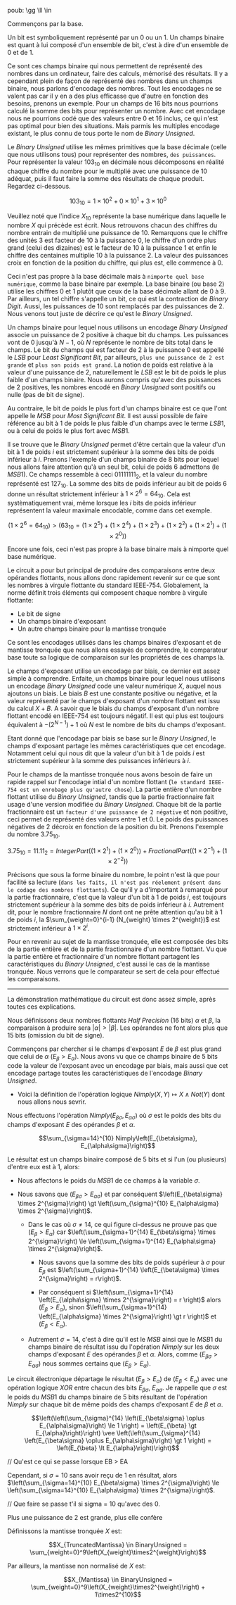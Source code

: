 poub:  \gg \ll \in 

Commençons par la base.

Un bit est symboliquement représenté par un $0$ ou un $1$.
Un champs binaire est quant à lui composé d'un ensemble de bit, c'est à dire d'un ensemble de $0$ et de $1$.

Ce sont ces champs binaire qui nous permettent de représenté des nombres dans un ordinateur, faire des calculs, mémorisé des résultats.
Il y a cependant plein de façon de représenté des nombres dans un champs binaire, nous parlons d'encodage des nombres.
Tout les encodages ne se valent pas car il y en a des plus efficasse que d'autre en fonction des besoins, prenons un exemple.
Pour un champs de $16$ bits nous pourrions calculé la somme des bits pour représenter un nombre.
Avec cet encodage nous ne pourrions codé que des valeurs entre $0$ et $16$ inclus, ce qui n'est pas optimal pour bien des situations.
Mais parmis les multiples encodage existant, le plus connu de tous porte le nom de $Binary$ $Unsigned$.

Le $Binary$ $Unsigned$ utilise les mêmes primitives que la base décimale (celle que nous utilisons tous) pour représenter des nombres, `des puissances`.
Pour représenter la valeur $103_{10}$ en décimale nous décomposons en réalité chaque chiffre du nombre pour le multiplié avec une puissance de $10$ adéquat, puis il faut faire la somme des résultats de chaque produit.
Regardez ci-dessous.

$$103_{10} = 1 \times 10^2 + 0 \times 10^1 + 3 \times 10^0$$

Veuillez noté que l'indice $X_{10}$ représente la base numérique dans laquelle le nombre $X$ qui précède est écrit.
Nous retrouvons chacun des chiffres du nombre entrain de multiplié une puissance de $10$.
Remarquons que le chiffre des unités $3$ est facteur de $10$ à la puissance $0$, le chiffre d'un ordre plus grand (celui des dizaines) est le facteur de $10$ à la puissance $1$ et enfin le chiffre des centaines multiplie $10$ à la puissance $2$.
La valeur des puissances croix en fonction de la position du chiffre, qui plus est, elle commence à $0$.

Ceci n'est pas propre à la base décimale mais à `nimporte quel base numérique`, comme la base binaire par exemple.
La base binaire (ou base $2$) utilise les chiffres $0$ et $1$ plutôt que ceux de la base décimale allant de $0$ à $9$.
Par ailleurs, un tel chiffre s'appelle un bit, ce qui est la contraction de $Binary$ $Digit$.
Aussi, les puissances de $10$ sont remplacés par des puissances de $2$.
Nous venons tout juste de décrire ce qu'est le $Binary$ $Unsigned$.

Un champs binaire pour lequel nous utilisons un encodage $Binary$ $Unsigned$ associe un puissance de $2$ positive à chaque bit du champs.
Les puissances vont de $0$ jusqu'à $N-1$, où $N$ représente le nombre de bits total dans le champs.
Le bit du champs qui est facteur de $2$ à la puissance $0$ est appellé le $LSB$ pour $Least$ $Significant$ $Bit$, par ailleurs, `plus une puissance de 2 est grande` et `plus son poids est grand`.
La notion de poids est relative à la valeur d'une puissance de $2$, naturellement le $LSB$ est le bit de poids le plus faible d'un champs binaire.
Nous aurons compris qu'avec des puissances de $2$ positives, les nombres encodé en $Binary$ $Unsigned$ sont positifs ou nulle (pas de bit de signe).

Au contraire, le bit de poids le plus fort d'un champs binaire est ce que l'ont appelle le $MSB$ pour $Most$ $Significant$ $Bit$.
Il est aussi possible de faire référence au bit à $1$ de poids le plus faible d'un champs avec le terme $LSB1$, ou à celui de poids le plus fort avec $MSB1$.

Il se trouve que le $Binary$ $Unsigned$ permet d'être certain que la valeur d'un bit à $1$ de poids $i$ est strictement supérieur à la somme des bits de poids inférieur à $i$.
Prenons l'exemple d'un champs binaire de $8$ bits pour lequel nous allons faire attention qu'à un seul bit, celui de poids $6$ admettons (le $MSB1$).
Ce champs ressemble à ceci $01111111_{2}$, et la valeur du nombre représenté est $127_{10}$.
La somme des bits de poids inférieur au bit de poids $6$ donne un résultat strictement inférieur à $1 \times 2^6 = 64_{10}$.
Cela est systèmatiquement vrai, même lorsque les $i$ bits de poids inférieur représentent la valeur maximale encodable, comme dans cet exemple.

$$(1 \times 2^6 = 64_{10}) \gt (63_{10} = (1 \times 2^5)+(1 \times 2^4)+(1 \times 2^3)+(1 \times 2^2)+(1 \times 2^1)+(1 \times 2^0))$$

Encore une fois, ceci n'est pas propre à la base binaire mais à nimporte quel base numérique.

Le circuit a pour but principal de produire des comparaisons entre deux opérandes flottants, nous allons donc rapidement revenir sur ce que sont les nombres à virgule flottante 
du standard IEEE-754.
Globalement, la norme définit trois éléments qui composent chaque nombre à virgule flottante:
- Le bit de signe
- Un champs binaire d'exposant
- Un autre champs binaire pour la mantisse tronquée

Ce sont les encodages utilisés dans les champs binaires d'exposant et de mantisse tronquée que nous allons essayés de comprendre, le comparateur base toute sa logique de comparaison sur les propriétés de ces champs là.

Le champs d'exposant utilise un encodage par biais, ce dernier est assez simple à comprendre.
Enfaite, un champs binaire pour lequel nous utilisons un encodage $Binary$ $Unsigned$ code une valeur numérique $X$, auquel nous ajoutons un biais.
Le biais $B$ est une constante positive ou négative, et la valeur représenté par le champs d'exposant d'un nombre flottant est issu du calcul $X+B$.
A savoir que le biais du champs d'exposant d'un nombre flottant encodé en IEEE-754 est toujours négatif.
Il est qui plus est toujours équivalent à $-\left(2^{N-1}\right)+1$ où $N$ est le nombre de bits du champs d'exposant.

Etant donné que l'encodage par biais se base sur le $Binary$ $Unsigned$, le champs d'exposant partage les mêmes caractéristiques que cet encodage.
Notamment celui qui nous dit que la valeur d'un bit à $1$ de poids $i$ est strictement supérieur à la somme des puissances inférieurs à $i$.

Pour le champs de la mantisse tronquée nous avons besoin de faire un rapide rappel sur l'encodage intial d'un nombre flottant (`le standard IEEE-754 est un enrobage plus qu'autre chose`).
La partie entière d'un nombre flottant utilise du $Binary$ $Unsigned$, tandis que la partie fractionnaire fait usage d'une version modifiée du $Binary$ $Unsigned$.
Chaque bit de la partie fractionnaire est un `facteur d'une puissance de 2 négative` et non positive, ceci permet de représenté des valeurs entre $1$ et $0$.
Le poids des puissances négatives de $2$ décroix en fonction de la position du bit.
Prenons l'exemple du nombre $3.75_{10}$.

$$3.75_{10} = 11.11_2 = IntegerPart\left(\left(1 \times 2^1\right) + \left(1 \times 2^0\right)\right) + FractionalPart\left(\left(1 \times 2^{-1}\right) + \left(1 \times 2^{-2}\right)\right)$$

Précisons que sous la forme binaire du nombre, le point n'est là que pour facilité sa lecture (`dans les faits, il n'est pas réelement présent dans le codage des nombres flottants`).
Ce qu'il y a d'important à remarqué pour la partie fractionnaire, c'est que la valeur d'un bit à $1$ de poids $i$, est toujours strictement supérieur à la somme des bits de poids inférieur à $i$.
Autrement dit, pour le nombre fractionnaire $N$ dont ont ne prête attention qu'au bit à $1$ de poids $i$, la $\sum_{weight=0}^{i-1} (N_{weight} \times 2^{weight})$ est strictement inférieur à $1 \times 2^i$.

Pour en revenir au sujet de la mantisse tronquée, elle est composée des bits de la partie entière et de la partie fractionnaire d'un nombre flottant.
Vu que la partie entière et fractionnaire d'un nombre flottant partagent les caractéristiques du $Binary$ $Unsigned$, c'est aussi le cas de la mantisse tronquée.
Nous verrons que le comparateur se sert de cela pour effectué les comparaisons.

-- -

La démonstration mathématique du circuit est donc assez simple, après toutes ces explications.

Nous définissons deux nombres flottants $Half$ $Precision$ ($16$ bits) $\alpha$ et $\beta$, la comparaison à produire sera $\left|\alpha\right|\gt\left|\beta\right|$.
Les opérandes ne font alors plus que $15$ bits (omission du bit de signe).

Commençons par chercher si le champs d'exposant $E$ de $\beta$ est plus grand que celui de $\alpha$ $\left(E_{\beta} \gt E_{\alpha}\right)$.
Nous avons vu que ce champs binaire de $5$ bits code la valeur de l'exposant avec un encodage par biais, mais aussi que cet encodage partage toutes les caractéristiques de l'encodage $Binary$ $Unsigned$.

- Voici la définition de l'opération logique $Nimply\left(X,Y\right)\mapsto X \wedge Not(Y)$ dont nous allons nous sevrir.

Nous effectuons l'opération $Nimply\left(E_{\beta\sigma},E_{\alpha\sigma}\right)$ où $\sigma$ est le poids des bits du champs d'exposant $E$ des opérandes $\beta$ et $\alpha$.

  $$\sum_{\sigma=14}^{10} Nimply\left(E_{\beta\sigma}, E_{\alpha\sigma}\right)$$

Le résultat est un champs binaire composé de $5$ bits et si l'un (ou plusieurs) d'entre eux est à $1$, alors:

  - Nous affectons le poids du $MSB1$ de ce champs à la variable $\sigma$.

  - Nous savons que $\left(E_{\beta\sigma} \gt E_{\alpha\sigma}\right)$ et par conséquent $\left(E_{\beta\sigma} \times 2^{\sigma}\right) \gt \left(\sum_{\sigma}^{10} E_{\alpha\sigma} \times 2^{\sigma}\right)$.

    - Dans le cas où $\sigma \neq 14$, ce qui figure ci-dessus ne prouve pas que $\left(E_{\beta} \gt E_{\alpha}\right)$ car $\left(\sum_{\sigma+1}^{14} E_{\beta\sigma} \times 2^{\sigma}\right) \le \left(\sum_{\sigma+1}^{14} E_{\alpha\sigma} \times 2^{\sigma}\right)$.

      - Nous savons que la somme des bits de poids supérieur à $\sigma$ pour $E_{\beta}$ est $\left(\sum_{\sigma+1}^{14} \left(E_{\beta\sigma} \times 2^{\sigma}\right) = r\right)$.

      - Par conséquent si $\left(\sum_{\sigma+1}^{14} \left(E_{\alpha\sigma} \times 2^{\sigma}\right) = r \right)$ alors $\left(E_{\beta} \gt E_{\alpha}\right)$, sinon  $\left(\sum_{\sigma+1}^{14} \left(E_{\alpha\sigma} \times 2^{\sigma}\right) \gt r \right)$ et $\left(E_{\beta} \lt E_{\alpha}\right)$.

    - Autrement $\sigma = 14$, c'est à dire qu'il est le $MSB$ ainsi que le $MSB1$ du champs binaire de résultat issu du l'opération $Nimply$ sur les deux champs d'exposant $E$ des opérandes $\beta$ et $\alpha$.
      Alors, comme $\left(E_{\beta\sigma} \gt E_{\alpha\sigma}\right)$ nous sommes certains que $\left(E_{\beta} \gt E_{\alpha}\right)$.

Le circuit électronique départage le résultat $\left(E_{\beta} \gt E_{\alpha}\right)$ de $\left(E_{\beta} \lt E_{\alpha}\right)$ avec une opération logique $XOR$ entre chacun des bits $E_{\beta\sigma}$, $E_{\alpha\sigma}$. Je rappelle que $\sigma$ est le poids du $MSB1$ du champs binaire de $5$ bits résultant de l'opération $Nimply$ sur chaque bit de même poids des champs d'exposant $E$ de $\beta$ et $\alpha$.

$$\left(\left(\sum_{\sigma}^{14} \left(E_{\beta\sigma} \oplus E_{\alpha\sigma}\right) \le 1 \right) = \left(E_{\beta} \gt E_{\alpha}\right)\right) \vee \left(\left(\sum_{\sigma}^{14} \left(E_{\beta\sigma} \oplus E_{\alpha\sigma}\right) \gt 1 \right) = \left(E_{\beta} \lt E_{\alpha}\right)\right)$$

// Qu'est ce qui se passe lorsque EB > EA

Cependant, si $\sigma = 10$ sans avoir reçu de $1$ en résultat, alors $\left(\sum_{\sigma=14}^{10} E_{\beta\sigma} \times 2^{\sigma}\right) \le \left(\sum_{\sigma=14}^{10} E_{\alpha\sigma} \times 2^{\sigma}\right)$.

// Que faire se passe t'il si sigma = 10 qu'avec des 0.




Plus une puissance de $2$ est grande, plus elle confère 

Définissons la mantisse tronquée $X$ est: 

$$X_{TruncatedMantissa} \in BinaryUnsigned = \sum_{weight=0}^9\left(X_{weight}\times2^{weight}\right)$$

Par ailleurs, la mantisse non normalisé de $X$ est: 

$$X_{Mantissa} \in BinaryUnsigned = \sum_{weight=0}^9\left(X_{weight}\times2^{weight}\right) + 1\times2^{10}$$
